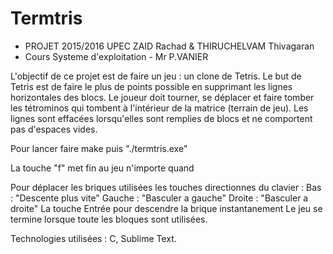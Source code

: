 # Termtris
 * PROJET 2015/2016	UPEC				ZAID Rachad & THIRUCHELVAM Thivagaran
 * Cours Systeme d'exploitation - Mr P.VANIER
 
L'objectif de ce projet est de faire un jeu : un clone de Tetris. Le but de Tetris est de faire le plus de points possible en supprimant les lignes horizontales des blocs. Le joueur doit tourner, se déplacer et faire tomber les tétrominos qui tombent à l'intérieur de la matrice (terrain de jeu). Les lignes sont effacées lorsqu'elles sont remplies de blocs et ne comportent pas d'espaces vides.
 
Pour lancer faire make puis "./termtris.exe" 

La touche "f" met fin au jeu n'importe quand

Pour déplacer les briques utilisées les touches directionnes du clavier : 
Bas	: "Descente plus vite"
Gauche	: "Basculer a gauche"
Droite	: "Basculer a droite"
La touche Entrée pour descendre la brique instantanement
Le jeu se termine lorsque toute les bloques sont utilisées.

Technologies utilisées : C, Sublime Text. 
